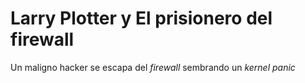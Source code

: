 # Larry Plotter y El prisionero del firewall

Un maligno hacker se escapa del *firewall* sembrando un *kernel panic*